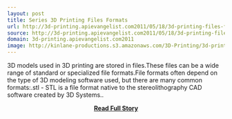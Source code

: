 ```yaml
---
layout: post
title: Series 3D Printing Files Formats
url: http://3d-printing.apievangelist.com2011/05/18/3d-printing-files-formats/
source: http://3d-printing.apievangelist.com2011/05/18/3d-printing-files-formats/
domain: 3d-printing.apievangelist.com2011
image: http://kinlane-productions.s3.amazonaws.com/3D-Printing/3d-printing-file-formats.jpg
---
```


<p>3D models used in 3D printing are stored in files.These files can be a wide range of standard or specialized file formats.File formats often depend on the type of 3D modeling software used, but there are many common formats:.stl - STL is a file format native to the stereolithography CAD software created by 3D Systems..</p>
<center><p><a href="http://3d-printing.apievangelist.com2011/05/18/3d-printing-files-formats/" style='padding:25px; font-sze:18px; font-weight: bold;'>Read Full Story</a></p></center>
